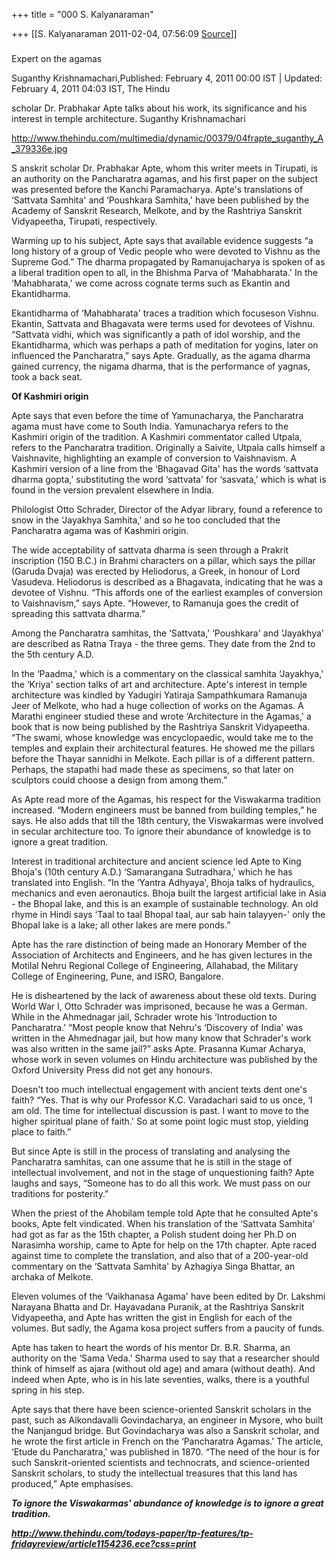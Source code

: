 +++
title = "000 S. Kalyanaraman"

+++
[[S. Kalyanaraman	2011-02-04, 07:56:09 [Source](https://groups.google.com/g/bvparishat/c/mn1Rrq4h3XE)]]



### 

Expert on the agamas

Suganthy Krishnamachari,Published: February 4, 2011 00:00 IST \| Updated: February 4, 2011 04:03 IST, The Hindu

scholar Dr. Prabhakar Apte talks about his work, its significance and his interest in temple architecture. Suganthy Krishnamachari

<http://www.thehindu.com/multimedia/dynamic/00379/04frapte_suganthy_A_379336e.jpg>

S anskrit scholar Dr. Prabhakar Apte, whom this writer meets in Tirupati, is an authority on the Pancharatra agamas, and his first paper on the subject was presented before the Kanchi Paramacharya. Apte's translations of ‘Sattvata Samhita' and ‘Poushkara Samhita,' have been published by the Academy of Sanskrit Research, Melkote, and by the Rashtriya Sanskrit Vidyapeetha, Tirupati, respectively.

Warming up to his subject, Apte says that available evidence suggests “a long history of a group of Vedic people who were devoted to Vishnu as the Supreme God.” The dharma propagated by Ramanujacharya is spoken of as a liberal tradition open to all, in the Bhishma Parva of ‘Mahabharata.' In the ‘Mahabharata,' we come across cognate terms such as Ekantin and Ekantidharma.

Ekantidharma of ‘Mahabharata' traces a tradition which focuseson Vishnu. Ekantin, Sattvata and Bhagavata were terms used for devotees of Vishnu. “Sattvata vidhi, which was significantly a path of idol worship, and the Ekantidharma, which was perhaps a path of meditation for yogins, later on influenced the Pancharatra,” says Apte. Gradually, as the agama dharma gained currency, the nigama dharma, that is the performance of yagnas, took a back seat.

**Of Kashmiri origin**

Apte says that even before the time of Yamunacharya, the Pancharatra agama must have come to South India. Yamunacharya refers to the Kashmiri origin of the tradition. A Kashmiri commentator called Utpala, refers to the Pancharatra tradition. Originally a Saivite, Utpala calls himself a Vaishnavite, highlighting an example of conversion to Vaishnavism. A Kashmiri version of a line from the ‘Bhagavad Gita' has the words ‘sattvata dharma gopta,' substituting the word ‘sattvata' for ‘sasvata,' which is what is found in the version prevalent elsewhere in India.

Philologist Otto Schrader, Director of the Adyar library, found a reference to snow in the ‘Jayakhya Samhita,' and so he too concluded that the Pancharatra agama was of Kashmiri origin.

The wide acceptability of sattvata dharma is seen through a Prakrit inscription (150 B.C.) in Brahmi characters on a pillar, which says the pillar (Garuda Dvaja) was erected by Heliodorus, a Greek, in honour of Lord Vasudeva. Heliodorus is described as a Bhagavata, indicating that he was a devotee of Vishnu. “This affords one of the earliest examples of conversion to Vaishnavism,” says Apte. “However, to Ramanuja goes the credit of spreading this sattvata dharma.”

Among the Pancharatra samhitas, the ‘Sattvata,' ‘Poushkara' and ‘Jayakhya' are described as Ratna Traya - the three gems. They date from the 2nd to the 5th century A.D.

In the ‘Paadma,' which is a commentary on the classical samhita ‘Jayakhya,' the ‘Kriya' section talks of art and architecture. Apte's interest in temple architecture was kindled by Yadugiri Yatiraja Sampathkumara Ramanuja Jeer of Melkote, who had a huge collection of works on the Agamas. A Marathi engineer studied these and wrote ‘Architecture in the Agamas,' a book that is now being published by the Rashtriya Sanskrit Vidyapeetha. “The swami, whose knowledge was encyclopaedic, would take me to the temples and explain their architectural features. He showed me the pillars before the Thayar sannidhi in Melkote. Each pillar is of a different pattern. Perhaps, the stapathi had made these as specimens, so that later on sculptors could choose a design from among them.”

As Apte read more of the Agamas, his respect for the Viswakarma tradition increased. “Modern engineers must be banned from building temples,” he says. He also adds that till the 18th century, the Viswakarmas were involved in secular architecture too. To ignore their abundance of knowledge is to ignore a great tradition.

Interest in traditional architecture and ancient science led Apte to King Bhoja's (10th century A.D.) ‘Samarangana Sutradhara,' which he has translated into English. “In the ‘Yantra Adhyaya', Bhoja talks of hydraulics, mechanics and even aeronautics. Bhoja built the largest artificial lake in Asia - the Bhopal lake, and this is an example of sustainable technology. An old rhyme in Hindi says ‘Taal to taal Bhopal taal, aur sab hain talayyen-' only the Bhopal lake is a lake; all other lakes are mere ponds.”

Apte has the rare distinction of being made an Honorary Member of the Association of Architects and Engineers, and he has given lectures in the Motilal Nehru Regional College of Engineering, Allahabad, the Military College of Engineering, Pune, and ISRO, Bangalore.

He is disheartened by the lack of awareness about these old texts. During World War I, Otto Schrader was imprisoned, because he was a German. While in the Ahmednagar jail, Schrader wrote his ‘Introduction to Pancharatra.' “Most people know that Nehru's ‘Discovery of India' was written in the Ahmednagar jail, but how many know that Schrader's work was also written in the same jail?” asks Apte. Prasanna Kumar Acharya, whose work in seven volumes on Hindu architecture was published by the Oxford University Press did not get any honours.

Doesn't too much intellectual engagement with ancient texts dent one's faith? “Yes. That is why our Professor K.C. Varadachari said to us once, ‘I am old. The time for intellectual discussion is past. I want to move to the higher spiritual plane of faith.' So at some point logic must stop, yielding place to faith.”

But since Apte is still in the process of translating and analysing the Pancharatra samhitas, can one assume that he is still in the stage of intellectual involvement, and not in the stage of unquestioning faith? Apte laughs and says, “Someone has to do all this work. We must pass on our traditions for posterity.”

When the priest of the Ahobilam temple told Apte that he consulted Apte's books, Apte felt vindicated. When his translation of the ‘Sattvata Samhita' had got as far as the 15th chapter, a Polish student doing her Ph.D on Narasimha worship, came to Apte for help on the 17th chapter. Apte raced against time to complete the translation, and also that of a 200-year-old commentary on the ‘Sattvata Samhita' by Azhagiya Singa Bhattar, an archaka of Melkote.

Eleven volumes of the ‘Vaikhanasa Agama' have been edited by Dr. Lakshmi Narayana Bhatta and Dr. Hayavadana Puranik, at the Rashtriya Sanskrit Vidyapeetha, and Apte has written the gist in English for each of the volumes. But sadly, the Agama kosa project suffers from a paucity of funds.

Apte has taken to heart the words of his mentor Dr. B.R. Sharma, an authority on the ‘Sama Veda.' Sharma used to say that a researcher should think of himself as ajara (without old age) and amara (without death). And indeed when Apte, who is in his late seventies, walks, there is a youthful spring in his step.

Apte says that there have been science-oriented Sanskrit scholars in the past, such as Alkondavalli Govindacharya, an engineer in Mysore, who built the Nanjangud bridge. But Govindacharya was also a Sanskrit scholar, and he wrote the first article in French on the ‘Pancharatra Agamas.' The article, ‘Etude du Pancharatra,' was published in 1870. “The need of the hour is for such Sanskrit-oriented scientists and technocrats, and science-oriented Sanskrit scholars, to study the intellectual treasures that this land has produced,” Apte emphasises.

***To ignore the Viswakarmas' abundance of knowledge is to ignore a great tradition.***

***<http://www.thehindu.com/todays-paper/tp-features/tp-fridayreview/article1154236.ece?css=print>***

